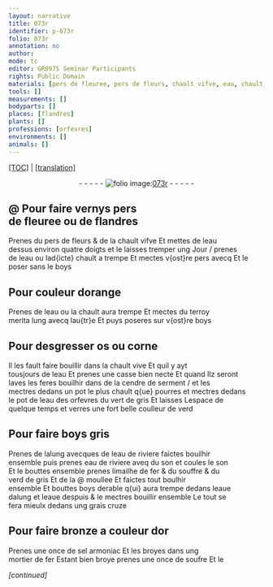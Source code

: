 ```yaml
---
layout: narrative
title: 073r
identifier: p-073r
folio: 073r
annotation: no
author:
mode: tc
editor: GR8975 Seminar Participants
rights: Public Domain
materials: [pers de fleuree, pers de fleurs, chault vifve, eau, chault, pers, boys, terroy merita, os, corne, chault vive, cendre de serment, vert de gris, alung, eau de riviere, son, limailhe de fer, souffre, verd de gris, boys derable, eaue dalung, eaue despuis, grais, or, sel armoniac, fer, soufre]
tools: []
measurements: []
bodyparts: []
places: [flandres]
plants: []
professions: [orfevres]
environments: []
animals: []
---
```


<p><a href="{{ site.baseurl }}/diplomatic/" target="_blank">[TOC]</a> | <a href="{{ site.baseurl }}/texts/p-073r_tl/">[translation]</a></p><div class="folio" align="center">- - - - - <a href="http://gallica.bnf.fr/ark:/12148/btv1b10500001g/f151.image" target="_blank"><img src="https://cu-mkp.github.io/2017-workshop-edition/assets/photo-icon.png" alt="folio image: " style="display:inline-block; margin-bottom:-3px;"/>073r</a> - - - - - </div>  
  

## @ Pour faire vernys <span class="m">pers<br/> de fleuree</span> ou de <span class="pl">flandres</span>

 
Prenes du <span class="m">pers de fleurs</span> & de la <span class="m">chault vifve</span> Et mettes de l<span class="m">eau</span><br/> dessus environ quatre doigts et le laisses tremper ung Jour / prenes<br/> de l<span class="m">eau</span> ou lad{icte} <span class="m">chault</span> a trempe Et mectes v{ost}re <span class="m">pers</span> avecq Et le<br/> poser sans le <span class="m">boys</span>
 
 
  

## Pour couleur dorange

 
Prenes de l<span class="m">eau</span> ou la <span class="m">chault</span> aura trempe Et mectes du <span class="m">terroy<br/> merita</span> lung avecq lau{tr}e Et puys poseres sur v{ost}re <span class="m">boys</span>
 
 
  

## Pour desgresser <span class="m">os</span> ou <span class="m">corne</span>

 
Il les fault faire bouillir dans la <span class="m">chault vive</span> Et quil y ayt<br/> tousjours de l<span class="m">eau</span> Et prenes une casse bien necte Et quand Ilz seront<br/> laves les feres bouilhir dans de la <span class="m">cendre de serment</span> / et les<br/> mectres dedans un pot le plus chault q{ue} pourres et mectres dedans<br/> le pot de l<span class="m">eau</span> des <span class="pro">orfevres</span> du <span class="m">vert de gris</span> Et laisses Lespace de<br/> quelque temps et verres une fort belle coulleur de verd
 
 
  

## Pour faire <span class="m">boys</span> gris

 
Prenes de l<span class="m">alung</span> avecques de l<span class="m">eau de riviere</span> faictes bouilhir<br/> ensemble puis prenes <span class="m">eau de riviere</span> aveq du <span class="m">son</span> et coules le <span class="m">son</span><br/> Et le bouttes ensemble prenes <span class="m">limailhe de fer</span> & du <span class="m">souffre</span> & du<br/> <span class="m">verd de gris</span> Et de la @ moullee  Et faictes tout boulhir<br/> ensemble Et bouttes <span class="m">boys derable</span> q{ui} aura trempe dedans l<span class="m">eaue<br/> dalung</span> et l<span class="m">eaue despuis</span> & le mectres bouillir ensemble <span class="add">Le tout se<br/> fera mieulx dedans ung <span class="m">grais</span> cruze</span>
 
 
  

## Pour faire bronze a couleur d<span class="m">or</span>

 
Prenes une once de <span class="m">sel armoniac</span> Et les broyes dans ung<br/> mortier de <span class="m">fer</span> Estant bien broye prenes une once de <span class="m">soufre</span> Et le
 
*[continued]*
 
